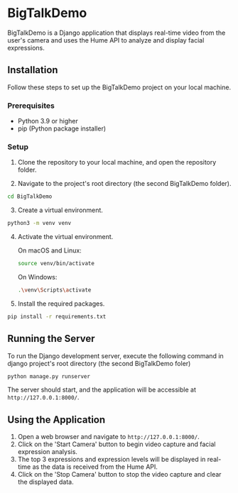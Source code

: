 # BigTalkDemo

BigTalkDemo is a Django application that displays real-time video from the user's camera and uses the Hume API to analyze and display facial expressions.

## Installation

Follow these steps to set up the BigTalkDemo project on your local machine.

### Prerequisites

- Python 3.9 or higher
- pip (Python package installer)

### Setup

1. Clone the repository to your local machine, and open the repository folder.

2. Navigate to the project's root directory (the second BigTalkDemo folder).

```sh
cd BigTalkDemo
```

3. Create a virtual environment.
```sh
python3 -m venv venv
```

4. Activate the virtual environment.

    On macOS and Linux:
    ```sh
    source venv/bin/activate
    ```

    On Windows:
    ```sh
    .\venv\Scripts\activate
    ```

5. Install the required packages.
```sh
pip install -r requirements.txt
```

## Running the Server

To run the Django development server, execute the following command in django project's root directory (the second BigTalkDemo foler)
```sh
python manage.py runserver
```

The server should start, and the application will be accessible at `http://127.0.0.1:8000/`.

## Using the Application

1. Open a web browser and navigate to `http://127.0.0.1:8000/`.
2. Click on the 'Start Camera' button to begin video capture and facial expression analysis.
3. The top 3 expressions and expression levels will be displayed in real-time as the data is received from the Hume API.
4. Click on the 'Stop Camera' button to stop the video capture and clear the displayed data.

